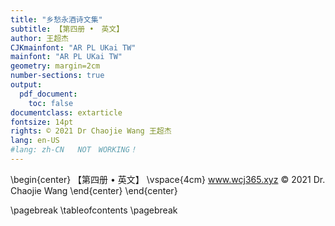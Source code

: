 ```yaml
---
title: "乡愁永酒诗文集"
subtitle: 【第四册 •　英文】
author: 王超杰
CJKmainfont: "AR PL UKai TW" 
mainfont: "AR PL UKai TW" 
geometry: margin=2cm
number-sections: true 
output: 
  pdf_document:
    toc: false
documentclass: extarticle
fontsize: 14pt
rights: © 2021 Dr Chaojie Wang 王超杰
lang: en-US
#lang: zh-CN   NOT　WORKING！
---
```



\begin{center}
【第四册 • 英文】
\vspace{4cm}
www.wcj365.xyz
© 2021 Dr. Chaojie Wang
\end{center}
\end{center}


\pagebreak
\tableofcontents
\pagebreak